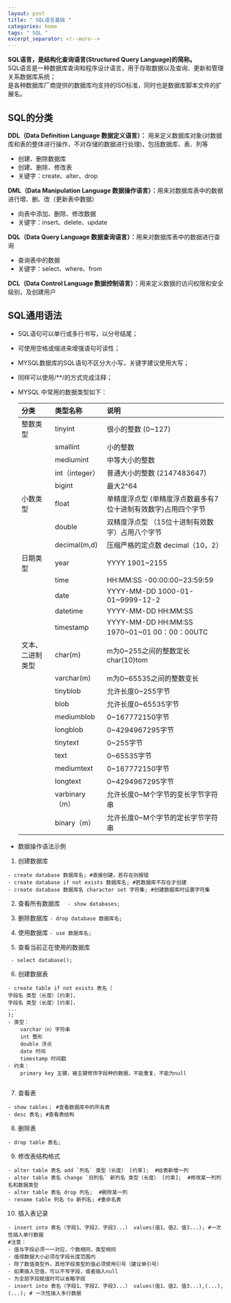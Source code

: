 ```yaml
---
layout: post
title: " SQL语言基础 "
categories: home
tags: " SQL "
excerpt_separator: <!--more-->
--- 
```


<b>SQL语言，是结构化查询语言(Structured Query Language)的简称。</b>  
SQL语言是一种数据库查询和程序设计语言，用于存取数据以及查询、更新和管理关系数据库系统；  
是各种数据库厂商提供的数据库均支持的ISO标准，同时也是数据库脚本文件的扩展名。

<!--more-->
## SQL的分类
<b> DDL（Data Definition Language 数据定义语言）：</b>  用来定义数据库对象(对数据库和表的整体进行操作，不对存储的数据进行处理)，包括数据库、表、列等<br>
- 创建、删除数据库<br>
- 创建、删除、修改表<br>
- 关键字：create、alter、drop

<b> DML（Data Manipulation Language 数据操作语言）：</b>用来对数据库表中的数据进行增、删、改（更新表中数据）<br>
- 向表中添加、删除、修改数据<br>
- 关键字：insert、delete、update

<b> DQL（Data Query Language 数据查询语言）：</b>用来对数据库表中的数据进行查询<br>
- 查询表中的数据<br>
- 关键字：select、where、from

<b> DCL（Data Control Language 数据控制语言）：</b>用来定义数据的访问权限和安全级别，及创建用户<br>

## SQL通用语法
- SQL语句可以单行或多行书写，以分号结尾；
- 可使用空格或缩进来增强语句可读性；
- MYSQL数据库的SQL语句不区分大小写，关键字建议使用大写；
- 同样可以使用/**/的方式完成注释；
- MYSQL 中常用的数据类型如下：

  | 分类            | 类型名称       | 说明                                                          |
  |:----------------|:---------------|:------------------------------------------------------------|
  | 整数类型        | tinyint        | 很小的整数 (0~127)                                            |
  |                 | smallint       | 小的整数                                                     |
  |                 | mediumint      | 中等大小的整数                                               |
  |                 | int（integer） | 普通大小的整数  (2147483647)                                  |
  |                 | bigint         | 最大2^64                                                     |
  | 小数类型        | float          | 单精度浮点型   (单精度浮点数最多有7位十进制有效数字)占用四个字节 |
  |                 | double         | 双精度浮点型     （15位十进制有效数字）占用八个字节             |
  |                 | decimal(m,d)   | 压缩严格的定点数 decimal（10，2）                             |
  | 日期类型        | year           | YYYY 1901~2155                                               |
  |                 | time           | HH:MM:SS -00:00:00~23:59:59                                 |
  |                 | date           | YYYY-MM-DD 1000-01-01~9999-12-2                             |
  |                 | datetime       | YYYY-MM-DD HH:MM:SS                                         |
  |                 | timestamp      | YYYY-MM-DD HH:MM:SS 1970~01~01  00：00：00UTC                |
  | 文本、二进制类型 | char(m)        | m为0~255之间的整数定长char(10)tom                             |
  |                 | varchar(m)     | m为0~65535之间的整数变长                                      |
  |                 | tinyblob       | 允许长度0~255字节                                            |
  |                 | blob           | 允许长度0~65535字节                                          |
  |                 | mediumblob     | 0~167772150字节                                              |
  |                 | longblob       | 0~4294967295字节                                             |
  |                 | tinytext       | 0~255字节                                                    |
  |                 | text           | 0~65535字节                                                  |
  |                 | mediumtext     | 0~167772150字节                                              |
  |                 | longtext       | 0~4294967295字节                                             |
  |                 | varbinary（m） | 允许长度0~M个字节的变长字节字符串                              |
  |                 | binary（m）    | 允许长度0~M个字节的定长字节字符串                              |

- 数据操作语法示例

1. 创建数据库
```
- create database 数据库名; #直接创建，若存在则报错
- create database if not exists 数据库名; #若数据库不存在才创建
- create database 数据库名 character set 字符集; #创建数据库时设置字符集
```

2. 查看所有数据库
`   - show databases; `

3. 删除数据库
`- drop database 数据库名;`

4. 使用数据库
  `- use 数据库名;`

5. 查看当前正在使用的数据库

` - select database();`

6. 创建数据表

```
- create table if not exists 表名（
字段名 类型（长度）[约束]，
字段名 类型（长度）[约束]，
...
);
- 类型：
    varchar（n）字符串
    int 整形
    double 浮点
    date 时间
    timestamp 时间戳
- 约束：
    primary key 主键，被主键修饰字段种的数据，不能重复、不能为null
    
```


7. 查看表

```
- show tables； #查看数据库中的所有表
- desc 表名; #查看表结构
```


8. 删除表

`- drop table 表名; `


9. 修改表结构格式

```
- alter table 表名 add `列名` 类型（长度） [约束];  #给表新增一列
- alter table 表名 change `旧列名` 新列名 类型（长度） [约束];  #修改某一列列名和数据类型 
- alter table 表名 drop 列名;  #删除某一列
- rename table 列名 to 新列名; #重命名表
```

10. 插入表记录
```
- insert into 表名（字段1、字段2、字段3...） values(值1、值2、值3...); #一次性插入单行数据
#注意：
- 值与字段必须一一对应，个数相同，类型相同
- 值得数据大小必须在字段长度范围内
- 除了数值类型外，其他字段类型的值必须使用引号（建议单引号）
- 如果插入空值，可以不写字段，或者插入null 
- 为全部字段赋值时可以省略字段
- insert into 表名（字段1、字段2、字段3...） values(值1、值2、值3...),(...),(...); # 一次性插入多行数据
```


